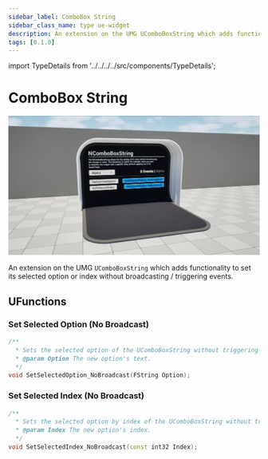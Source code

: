 ```yaml
---
sidebar_label: ComboBox String
sidebar_class_name: type ue-widget
description: An extension on the UMG UComboBoxString which adds functionality to set its selected option or index without broadcasting / triggering events.
tags: [0.1.0]
---
```


import TypeDetails from '../../../../src/components/TypeDetails';

# ComboBox String

<TypeDetails icon="ue-widget" base="UComboBoxString" type="UNComboBoxString" typeExtra="" headerFile="NexusUI/Public/Components/NComboBoxString.h" />

![UNComboBoxString](combobox-string.webp)

An extension on the UMG `UComboBoxString` which adds functionality to set its selected option or index without broadcasting / triggering events.

## UFunctions

### Set Selected Option (No Broadcast)

```cpp
/**
  * Sets the selected option of the UComboBoxString without triggering exposed event bindings.
  * @param Option The new option's text.
  */
void SetSelectedOption_NoBroadcast(FString Option);
```

### Set Selected Index (No Broadcast)

```cpp
/**
  * Sets the selected option by index of the UComboBoxString without triggering exposed event bindings.	 
  * @param Index The new option's index.
  */
void SetSelectedIndex_NoBroadcast(const int32 Index);
```  
